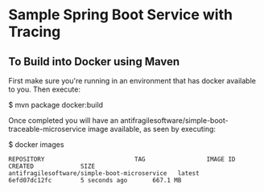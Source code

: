# Sample Spring Boot Service with Tracing

## To Build into Docker using Maven

First make sure you're running in an environment that has docker available to you. Then execute:

$ mvn package docker:build

Once completed you will have an antifragilesoftware/simple-boot-traceable-microservice image available, as seen by executing:

$ docker images

```
REPOSITORY                         TAG                 IMAGE ID            CREATED             SIZE
antifragilesoftware/simple-boot-microservice   latest              6efd07dc12fc        5 seconds ago       667.1 MB
```
